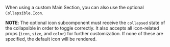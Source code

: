 When using a custom Main Section, you can also use the optional `Collapsible.Icon`.

__NOTE__: The optional icon subcomponent must receive the `collapsed` state of the collapsible in order to toggle correctly. It also accepts all icon-related props (`icon`, `size`, and `color`) for further customization. If none of these are specified, the default icon will be rendered.